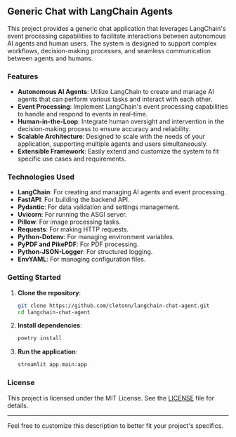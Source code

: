 ## Generic Chat with LangChain Agents

This project provides a generic chat application that leverages LangChain's event processing capabilities to facilitate interactions between autonomous AI agents and human users. The system is designed to support complex workflows, decision-making processes, and seamless communication between agents and humans.

### Features

- **Autonomous AI Agents**: Utilize LangChain to create and manage AI agents that can perform various tasks and interact with each other.
- **Event Processing**: Implement LangChain's event processing capabilities to handle and respond to events in real-time.
- **Human-in-the-Loop**: Integrate human oversight and intervention in the decision-making process to ensure accuracy and reliability.
- **Scalable Architecture**: Designed to scale with the needs of your application, supporting multiple agents and users simultaneously.
- **Extensible Framework**: Easily extend and customize the system to fit specific use cases and requirements.

### Technologies Used

- **LangChain**: For creating and managing AI agents and event processing.
- **FastAPI**: For building the backend API.
- **Pydantic**: For data validation and settings management.
- **Uvicorn**: For running the ASGI server.
- **Pillow**: For image processing tasks.
- **Requests**: For making HTTP requests.
- **Python-Dotenv**: For managing environment variables.
- **PyPDF and PikePDF**: For PDF processing.
- **Python-JSON-Logger**: For structured logging.
- **EnvYAML**: For managing configuration files.

### Getting Started

1. **Clone the repository**:
    ```sh
    git clone https://github.com/cletonn/langchain-chat-agent.git
    cd langchain-chat-agent
    ```

2. **Install dependencies**:
    ```sh
    poetry install
    ```

3. **Run the application**:
    ```sh
    streamlit app.main:app
    ```

### License

This project is licensed under the MIT License. See the [LICENSE](LICENSE) file for details.

---

Feel free to customize this description to better fit your project's specifics.
